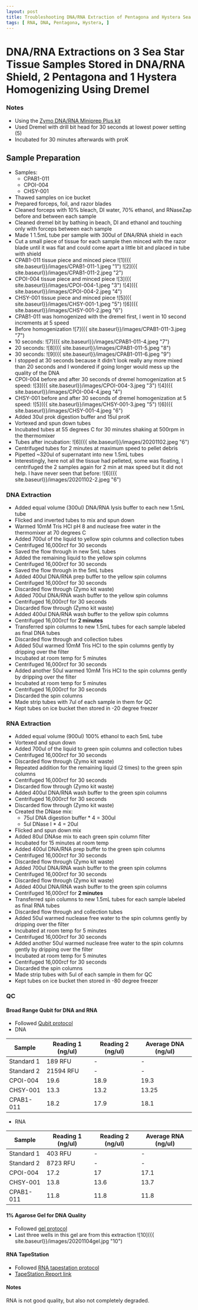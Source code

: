 ```yaml
---
layout: post
title: Troubleshooting DNA/RNA Extraction of Pentagona and Hystera Sea Stars 4
tags: [ RNA, DNA, Pentagona, Hystera, ]
---
```


# DNA/RNA Extractions on 3 Sea Star Tissue Samples Stored in DNA/RNA Shield, 2 Pentagona and 1 Hystera Homogenizing Using Dremel

### Notes

- Using the [Zymo DNA/RNA Miniprep Plus kit](https://www.zymoresearch.com/collections/quick-dna-rna-kits/products/quick-dna-rna-miniprep-plus-kit)
- Used Dremel with drill bit head for 30 seconds at lowest power setting (5)
- Incubated for 30 minutes afterwards with proK

## Sample Preparation

- Samples:
  - CPAB1-011
  - CPOI-004
  - CHSY-001
- Thawed samples on ice bucket
- Prepared forceps, foil, and razor blades
- Cleaned forceps with 10% bleach, DI water, 70% ethanol, and RNaseZap before and between each sample
- Cleaned dremel bit by bathing in beach, DI and ethanol and touching only with forceps between each sample
- Made 1 1.5mL tube per sample with 300ul of DNA/RNA shield in each
- Cut a small piece of tissue for each sample then minced with the razor blade until it was flat and could come apart a little bit and placed in tube with shield
- CPAB1-011 tissue piece and minced piece
![1]({{ site.baseurl}}/images/CPAB1-011-1.jpeg "1")
![2]({{ site.baseurl}}/images/CPAB1-011-2.jpeg "2")
- CPOI-004 tissue piece and minced piece
![3]({{ site.baseurl}}/images/CPOI-004-1.jpeg "3")
![4]({{ site.baseurl}}/images/CPOI-004-2.jpeg "4")
- CHSY-001 tissue piece and minced piece
![5]({{ site.baseurl}}/images/CHSY-001-1.jpeg "5")
![6]({{ site.baseurl}}/images/CHSY-001-2.jpeg "6")
- CPAB1-011 was homogenized with the dremel first, I went in 10 second increments at 5 speed
- Before homogenization
![7]({{ site.baseurl}}/images/CPAB1-011-3.jpeg "7")
- 10 seconds:
![7]({{ site.baseurl}}/images/CPAB1-011-4.jpeg "7")
- 20 seconds:
![8]({{ site.baseurl}}/images/CPAB1-011-5.jpeg "8")
- 30 seconds:
![9]({{ site.baseurl}}/images/CPAB1-011-6.jpeg "9")
- I stopped at 30 seconds because it didn't look really any more mixed than 20 seconds and I wondered if going longer would mess up the quality of the DNA
- CPOI-004 before and after 30 seconds of dremel homogenization at 5 speed:
![3]({{ site.baseurl}}/images/CPOI-004-3.jpeg "3")
![4]({{ site.baseurl}}/images/CPOI-004-4.jpeg "4")
- CHSY-001 before and after 30 seconds of dremel homogenization at 5 speed:
![5]({{ site.baseurl}}/images/CHSY-001-3.jpeg "5")
![6]({{ site.baseurl}}/images/CHSY-001-4.jpeg "6")
- Added 30ul prok digestion buffer and 15ul proK
- Vortexed and spun down tubes
- Incubated tubes at 55 degrees C for 30 minutes shaking at 500rpm in the thermomixer
- Tubes after incubation:
![6]({{ site.baseurl}}/images/20201102.jpeg "6")
- Centrifuged tubes for 2 minutes at maximum speed to pellet debris
- Pipetted ~320ul of supernatant into new 1.5mL tubes
- Interestingly, here not all the tissue had pelleted, some was floating, I centrifuged the 2 samples again for 2 min at max speed but it did not help. I have never seen that before:
![6]({{ site.baseurl}}/images/20201102-2.jpeg "6")

### DNA Extraction

- Added equal volume (300ul) DNA/RNA lysis buffer to each new 1.5mL tube
- Flicked and inverted tubes to mix and spun down
- Warmed 10mM Tris HCl pH 8 and nuclease free water in the thermomixer at 70 degrees C
- Added 700ul of the liquid to yellow spin columns and collection tubes
- Centrifuged 16,000rcf for 30 seconds
- Saved the flow through in new 5mL tubes
- Added the remaining liquid to the yellow spin columns
- Centrifuged 16,000rcf for 30 seconds
- Saved the flow through in the 5mL tubes
- Added 400ul DNA/RNA prep buffer to the yellow spin columns
- Centrifuged 16,000rcf for 30 seconds
- Discarded flow through (Zymo kit waste)
- Added 700ul DNA/RNA wash buffer to the yellow spin columns
- Centrifuged 16,000rcf for 30 seconds
- Discarded flow through (Zymo kit waste)
- Added 400ul DNA/RNA wash buffer to the yellow spin columns
- Centrifuged 16,000rcf for **2 minutes**
- Transferred spin columns to new 1.5mL tubes for each sample labeled as final DNA tubes
- Discarded flow through and collection tubes
- Added 50ul warmed 10mM Tris HCl to the spin columns gently by dripping over the filter
- Incubated at room temp for 5 minutes
- Centrifuged 16,000rcf for 30 seconds
- Added another 50ul warmed 10mM Tris HCl to the spin columns gently by dripping over the filter
- Incubated at room temp for 5 minutes
- Centrifuged 16,000rcf for 30 seconds
- Discarded the spin columns
- Made strip tubes with 7ul of each sample in them for QC
- Kept tubes on ice bucket then stored in -20 degree freezer

### RNA Extraction

- Added equal volume (900ul) 100% ethanol to each 5mL tube
- Vortexed and spun down
- Added 700ul of the liquid to green spin columns and collection tubes
- Centrifuged 16,000rcf for 30 seconds
- Discarded flow through (Zymo kit waste)
- Repeated addition for the remaining liquid (2 times) to the green spin columns
- Centrifuged 16,000rcf for 30 seconds
- Discarded flow through (Zymo kit waste)
-  Added 400ul DNA/RNA wash buffer to the green spin columns
- Centrifuged 16,000rcf for 30 seconds
- Discarded flow through (Zymo kit waste)
- Created the DNase mix:
  - 75ul DNA digestion buffer * 4 = 300ul
  - 5ul DNase I * 4 = 20ul
- Flicked and spun down mix
- Added 80ul DNAse mix to each green spin column filter
- Incubated for 15 minutes at room temp
- Added 400ul DNA/RNA prep buffer to the green spin columns
- Centrifuged 16,000rcf for 30 seconds
- Discarded flow through (Zymo kit waste)
- Added 700ul DNA/RNA wash buffer to the green spin columns
- Centrifuged 16,000rcf for 30 seconds
- Discarded flow through (Zymo kit waste)
- Added 400ul DNA/RNA wash buffer to the green spin columns
- Centrifuged 16,000rcf for **2 minutes**
- Transferred spin columns to new 1.5mL tubes for each sample labeled as final RNA tubes
- Discarded flow through and collection tubes
- Added 50ul warmed nuclease free water to the spin columns gently by dripping over the filter
- Incubated at room temp for 5 minutes
- Centrifuged 16,000rcf for 30 seconds
- Added another 50ul warmed nuclease free water to the spin columns gently by dripping over the filter
- Incubated at room temp for 5 minutes
- Centrifuged 16,000rcf for 30 seconds
- Discarded the spin columns
- Made strip tubes with 5ul of each sample in them for QC
- Kept tubes on ice bucket then stored in -80 degree freezer

### QC

#### Broad Range Qubit for DNA and RNA

- Followed [Qubit protocol](https://github.com/meschedl/PPP-Lab-Resources/blob/master/Protocols/Qubit-Assay-Protocol.md)
- DNA

|Sample|Reading 1 (ng/ul)|Reading 2 (ng/ul)|Average DNA (ng/ul)|
|---|---|---|---|
|Standard 1|189 RFU|-|-|
|Standard 2|21594 RFU|-|-|
|CPOI-004|19.6|18.9|19.3|
|CHSY-001|13.3|13.2|13.25|
|CPAB1-011|18.2|17.9|18.1|

- RNA

|Sample|Reading 1 (ng/ul)|Reading 2 (ng/ul)|Average RNA (ng/ul)|
|---|---|---|---|
|Standard 1|403 RFU|-|-|
|Standard 2|8723 RFU|-|-|
|CPOI-004|17.2|17|17.1|
|CHSY-001|13.8|13.6|13.7|
|CPAB1-011|11.8|11.8|11.8|

#### 1% Agarose Gel for DNA Quality

- Followed [gel protocol](https://github.com/meschedl/PPP-Lab-Resources/blob/master/Protocols/Agrose-Gel-Protocol.md)
- Last three wells in this gel are from this extraction
![10]({{ site.baseurl}}/images/20201104gel.jpg "10")

#### RNA TapeStation

- Followed [RNA tapestation protocol](https://meschedl.github.io/MESPutnam_Open_Lab_Notebook/RNA-TapeStation-Protocol/)
- [TapeStation Report link](https://github.com/meschedl/MES_Puritz_Lab_Notebook/blob/master/tapetstations/2020-11-02%20-%2016.09.02.pdf)


#### Notes

RNA is not good quality, but also not completely degraded.
